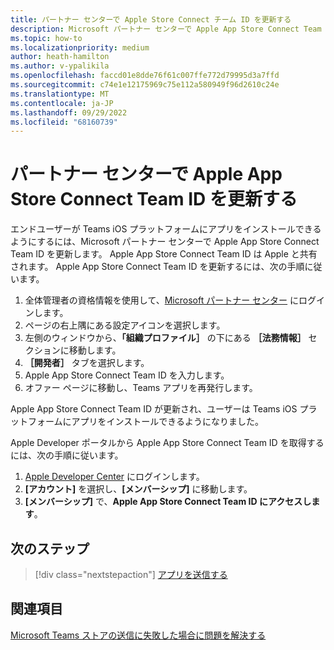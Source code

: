 ```yaml
---
title: パートナー センターで Apple Store Connect チーム ID を更新する
description: Microsoft パートナー センターで Apple App Store Connect Team ID を更新して、エンド ユーザーが Teams iOS プラットフォームにアプリをインストールできるようにする方法について説明します。
ms.topic: how-to
ms.localizationpriority: medium
author: heath-hamilton
ms.author: v-ypalikila
ms.openlocfilehash: faccd01e8dde76f61c007ffe772d79995d3a7ffd
ms.sourcegitcommit: c74e1e12175969c75e112a580949f96d2610c24e
ms.translationtype: MT
ms.contentlocale: ja-JP
ms.lasthandoff: 09/29/2022
ms.locfileid: "68160739"
---
```

# <a name="update-apple-app-store-connect-team-id-on-partner-center"></a>パートナー センターで Apple App Store Connect Team ID を更新する

エンドユーザーが Teams iOS プラットフォームにアプリをインストールできるようにするには、Microsoft パートナー センターで Apple App Store Connect Team ID を更新します。 Apple App Store Connect Team ID は Apple と共有されます。 Apple App Store Connect Team ID を更新するには、次の手順に従います。

1. 全体管理者の資格情報を使用して、[Microsoft パートナー センター](https://partner.microsoft.com/dashboard/home) にログインします。
1. ページの右上隅にある設定アイコンを選択します。
1. 左側のウィンドウから、**「組織プロファイル］** の下にある **［法務情報］** セクションに移動します。
1. **［開発者］** タブを選択します。
1. Apple App Store Connect Team ID を入力します。
1. オファー ページに移動し、Teams アプリを再発行します。
  
Apple App Store Connect Team ID が更新され、ユーザーは Teams iOS プラットフォームにアプリをインストールできるようになりました。

Apple Developer ポータルから Apple App Store Connect Team ID を取得するには、次の手順に従います。

1. [Apple Developer Center](https://developer.apple.com/) にログインします。
1. **[アカウント]** を選択し、**[メンバーシップ]** に移動します。
1. **[メンバーシップ]** で、**Apple App Store Connect Team ID にアクセスします**。

## <a name="next-step"></a>次のステップ

> [!div class="nextstepaction"]
> [アプリを送信する](/office/dev/store/add-in-submission-guide)

## <a name="see-also"></a>関連項目

[Microsoft Teams ストアの送信に失敗した場合に問題を解決する](~/concepts/deploy-and-publish/appsource/resolve-submission-issues.md)

